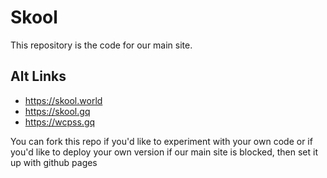 # Skool
This repository is the code for our main site. 
## Alt Links
* https://skool.world
* https://skool.gq
* https://wcpss.gq

You can fork this repo if you'd like to experiment with your own code or if you'd like to deploy your own version if our main site is blocked, then set it up with github pages
